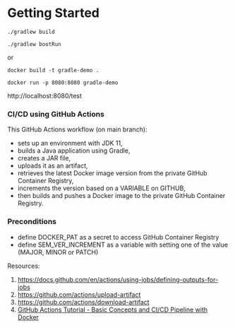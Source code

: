 # Getting Started

```./gradlew build```

```./gradlew bootRun```


or 


```docker build -t gradle-demo .```

```docker run -p 8080:8080 gradle-demo```



http://localhost:8080/test



### CI/CD using GitHub Actions

This GitHub Actions workflow (on main branch):
 - sets up an environment with JDK 11, 
 - builds a Java application using Gradle, 
 - creates a JAR file, 
 - uploads it as an artifact, 
 - retrieves the latest Docker image version from the private GitHub Container Registry, 
 - increments the version based on a VARIABLE on GITHUB, 
 - then builds and pushes a Docker image to the private GitHub Container Registry.

 ### Preconditions
- define DOCKER_PAT as a secret to access GitHub Container Registry
- define SEM_VER_INCREMENT as a variable with setting one of the value (MAJOR, MINOR or PATCH)


Resources:
1. https://docs.github.com/en/actions/using-jobs/defining-outputs-for-jobs
2. https://github.com/actions/upload-artifact
3. https://github.com/actions/download-artifact
4. [GitHub Actions Tutorial - Basic Concepts and CI/CD Pipeline with Docker](https://www.youtube.com/watch?v=R8_veQiYBjI)
